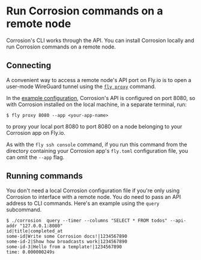 # Run Corrosion commands on a remote node

Corrosion's CLI works through the API. You can install Corrosion locally and run Corrosion commands on a remote node.

## Connecting

A convenient way to access a remote node's API port on Fly.io is to open a user-mode WireGuard tunnel using the [`fly proxy`](https://fly.io/docs/flyctl/proxy/) command.

In the [example configuration](./launch.md#corrosion-configuration), Corrosion's API is configured on port 8080, so with Corrosion installed on the local machine, in a separate terminal, run:

```
$ fly proxy 8080 --app <your-app-name>
```

to proxy your local port 8080 to port 8080 on a node belonging to your Corrosion app on Fly.io.

As with the `fly ssh console` command, if you run this command from the directory containing your Corrosion app's `fly.toml` configuration file, you can omit the `--app` flag.


## Running commands

You don't need a local Corrosion configuration file if you're only using Corrosion to interface with a remote node. You do need to pass an API address to CLI commands. Here's an example using the `query` subcommand.

```
$ ./corrosion  query --timer --columns "SELECT * FROM todos" --api-addr "127.0.0.1:8080"
id|title|completed_at
some-id|Write some Corrosion docs!|1234567890
some-id-2|Show how broadcasts work|1234567890
some-id-3|Hello from a template!|1234567890
time: 0.000000249s
```